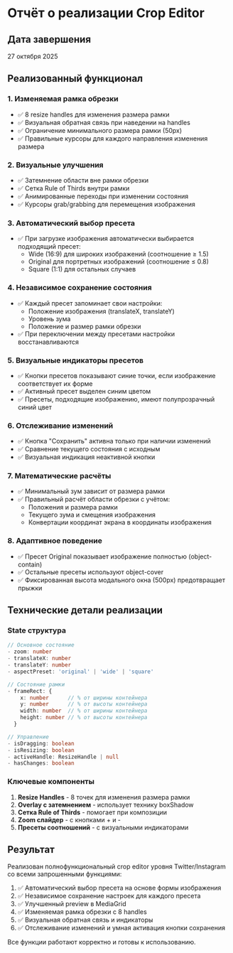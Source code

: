 # Отчёт о реализации Crop Editor

## Дата завершения
27 октября 2025

## Реализованный функционал

### 1. Изменяемая рамка обрезки
- ✅ 8 resize handles для изменения размера рамки
- ✅ Визуальная обратная связь при наведении на handles
- ✅ Ограничение минимального размера рамки (50px)
- ✅ Правильные курсоры для каждого направления изменения размера

### 2. Визуальные улучшения
- ✅ Затемнение области вне рамки обрезки
- ✅ Сетка Rule of Thirds внутри рамки
- ✅ Анимированные переходы при изменении состояния
- ✅ Курсоры grab/grabbing для перемещения изображения

### 3. Автоматический выбор пресета
- ✅ При загрузке изображения автоматически выбирается подходящий пресет:
  - Wide (16:9) для широких изображений (соотношение ≥ 1.5)
  - Original для портретных изображений (соотношение ≤ 0.8)  
  - Square (1:1) для остальных случаев

### 4. Независимое сохранение состояния
- ✅ Каждый пресет запоминает свои настройки:
  - Положение изображения (translateX, translateY)
  - Уровень зума
  - Положение и размер рамки обрезки
- ✅ При переключении между пресетами настройки восстанавливаются

### 5. Визуальные индикаторы пресетов
- ✅ Кнопки пресетов показывают синие точки, если изображение соответствует их форме
- ✅ Активный пресет выделен синим цветом
- ✅ Пресеты, подходящие изображению, имеют полупрозрачный синий цвет

### 6. Отслеживание изменений
- ✅ Кнопка "Сохранить" активна только при наличии изменений
- ✅ Сравнение текущего состояния с исходным
- ✅ Визуальная индикация неактивной кнопки

### 7. Математические расчёты
- ✅ Минимальный зум зависит от размера рамки
- ✅ Правильный расчёт области обрезки с учётом:
  - Положения и размера рамки
  - Текущего зума и смещения изображения
  - Конвертации координат экрана в координаты изображения

### 8. Адаптивное поведение
- ✅ Пресет Original показывает изображение полностью (object-contain)
- ✅ Остальные пресеты используют object-cover
- ✅ Фиксированная высота модального окна (500px) предотвращает прыжки

## Технические детали реализации

### State структура
```typescript
// Основное состояние
- zoom: number
- translateX: number  
- translateY: number
- aspectPreset: 'original' | 'wide' | 'square'

// Состояние рамки
- frameRect: {
    x: number      // % от ширины контейнера
    y: number      // % от высоты контейнера
    width: number  // % от ширины контейнера
    height: number // % от высоты контейнера
  }

// Управление
- isDragging: boolean
- isResizing: boolean
- activeHandle: ResizeHandle | null
- hasChanges: boolean
```

### Ключевые компоненты
1. **Resize Handles** - 8 точек для изменения размера рамки
2. **Overlay с затемнением** - использует технику boxShadow
3. **Сетка Rule of Thirds** - помогает при композиции
4. **Zoom слайдер** - с кнопками + и -
5. **Пресеты соотношений** - с визуальными индикаторами

## Результат

Реализован полнофункциональный crop editor уровня Twitter/Instagram со всеми запрошенными функциями:

1. ✅ Автоматический выбор пресета на основе формы изображения
2. ✅ Независимое сохранение настроек для каждого пресета
3. ✅ Улучшенный preview в MediaGrid
4. ✅ Изменяемая рамка обрезки с 8 handles
5. ✅ Визуальная обратная связь и индикаторы
6. ✅ Отслеживание изменений и умная активация кнопки сохранения

Все функции работают корректно и готовы к использованию.
